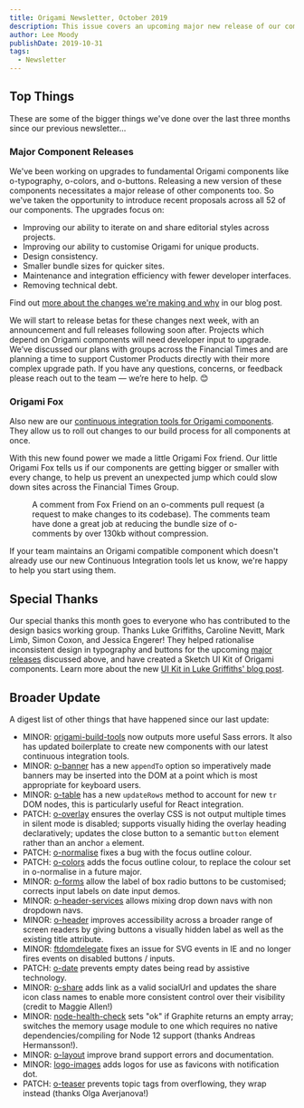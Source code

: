 ```yaml
---
title: Origami Newsletter, October 2019
description: This issue covers an upcoming major new release of our components including o-typography, o-colors, and o-buttons; plus we discuss our new Continuous Integration tools.
author: Lee Moody
publishDate: 2019-10-31
tags:
  - Newsletter
---
```




## Top Things

These are some of the bigger things we've done over the last three months since our previous newsletter...

### Major Component Releases

We've been working on upgrades to fundamental Origami components like o-typography, o-colors, and o-buttons. Releasing a new version of these components necessitates a major release of other components too. So we've taken the opportunity to introduce recent proposals across all 52 of our components. The upgrades focus on:

- Improving our ability to iterate on and share editorial styles across projects.
- Improving our ability to customise Origami for unique products.
- Design consistency.
- Smaller bundle sizes for quicker sites.
- Maintenance and integration efficiency with fewer developer interfaces.
- Removing technical debt.

Find out [more about the changes we're making and why](/blog/2019/10/31/major-cascade/) in our blog post.

We will start to release betas for these changes next week, with an announcement and full releases following soon after. Projects which depend on Origami components will need developer input to upgrade. We’ve discussed our plans with groups across the Financial Times and are planning a time to support Customer Products directly with their more complex upgrade path. If you have any questions, concerns, or feedback please reach out to the team — we’re here to help. 😊

### Origami Fox

Also new are our [continuous integration tools for Origami components](https://github.com/financial-times/origami-ci-tools). They allow us to roll out changes to our build process for all components at once.

With this new found power we made a little Origami Fox friend. Our little Origami Fox tells us if our components are getting bigger or smaller with every change, to help us prevent an unexpected jump which could slow down sites across the Financial Times Group.

<figure>
	<img
		alt=""
		src="https://www.ft.com/__origami/service/image/v2/images/raw/https://origami.ft.com/assets/images/2019-10-31-newsletter/fox-friend.png?source=origami&quality=highest"
	/>
	<figcaption>
		A comment from Fox Friend on an o-comments pull request (a request to make changes to its codebase). The comments team have done a great job at reducing the bundle size of o-comments by over 130kb without compression.
	</figcaption>
</figure>

If your team maintains an Origami compatible component which doesn't already use our new Continuous Integration tools let us know, we're happy to help you start using them.

## Special Thanks

Our special thanks this month goes to everyone who has contributed to the design basics working group. Thanks Luke Griffiths, Caroline Nevitt, Mark Limb, Simon Coxon, and Jessica Engerer! They helped rationalise inconsistent design in typography and buttons for the upcoming [major releases](/blog/2019/10/31/major-cascade/) discussed above, and have created a Sketch UI Kit of Origami components. Learn more about the new [UI Kit in Luke Griffiths' blog post](https://medium.com/ft-product-technology/ft-design-basics-1-why-we-finally-built-a-ui-kit-850e98b127bf).

## Broader Update

A digest list of other things that have happened since our last update:

- MINOR: [origami-build-tools](https://github.com/Financial-Times/origami-build-tools/) now outputs more useful Sass errors. It also has updated boilerplate to create new components with our latest continuous integration tools.
- MINOR: [o-banner](https://github.com/Financial-Times/o-banner) has a new `appendTo` option so imperatively made banners may be inserted into the DOM at a point which is most appropriate for keyboard users.
- MINOR: [o-table](https://github.com/Financial-Times/o-table) has a new `updateRows` method to account for new `tr` DOM nodes, this is particularly useful for React integration.
- PATCH: [o-overlay](https://github.com/Financial-Times/o-overlay) ensures the overlay CSS is not output multiple times in silent mode is disabled; supports visually hiding the overlay heading declaratively; updates the close button to a semantic `button` element rather than an anchor `a` element.
- PATCH: [o-normalise](https://github.com/Financial-Times/o-normalise) fixes a bug with the focus outline colour.
- PATCH: [o-colors](https://github.com/Financial-Times/o-colors) adds the focus outline colour, to replace the colour set in o-normalise in a future major.
- MINOR: [o-forms](https://github.com/Financial-Times/o-forms) allow the label of box radio buttons to be customised; corrects input labels on date input demos.
- MINOR: [o-header-services](https://github.com/Financial-Times/o-header-services) allows mixing drop down navs with non dropdown navs.
- MINOR: [o-header](https://github.com/Financial-Times/o-header) improves accessibility across a broader range of screen readers by giving buttons a visually hidden label as well as the existing title attribute.
- MINOR: [ftdomdelegate](https://github.com/Financial-Times/ftdomdelegate) fixes an issue for SVG events in IE and no longer fires events on disabled buttons / inputs.
- PATCH: [o-date](https://github.com/Financial-Times/o-date) prevents empty dates being read by assistive technology.
- MINOR: [o-share](https://github.com/Financial-Times/o-share) adds link as a valid socialUrl and updates the share icon class names to enable more consistent control over their visibility (credit to Maggie Allen!)
- MINOR: [node-health-check](https://github.com/Financial-Times/node-health-check) sets "ok" if Graphite returns an empty array; switches the memory usage module to one which requires no native dependencies/compiling for Node 12 support (thanks Andreas Hermansson!).
- MINOR: [o-layout](https://github.com/Financial-Times/o-layout) improve brand support errors and documentation.
- MINOR: [logo-images](https://github.com/Financial-Times/logo-images) adds logos for use as favicons with notification dot.
- PATCH: [o-teaser](https://github.com/Financial-Times/o-teaser) prevents topic tags from overflowing, they wrap instead (thanks Olga Averjanova!)
